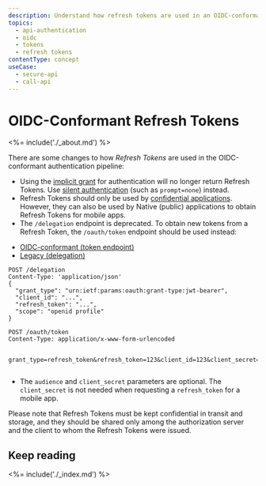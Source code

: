 ```yaml
---
description: Understand how refresh tokens are used in an OIDC-conformant authentication pipeline.
topics:
  - api-authentication
  - oidc
  - tokens
  - refresh tokens
contentType: concept
useCase:
  - secure-api
  - call-api
---
```


# OIDC-Conformant Refresh Tokens

<%= include('./_about.md') %>

There are some changes to how <dfn data-key="refresh-token">Refresh Tokens</dfn> are used in the OIDC-conformant authentication pipeline:

* Using the [implicit grant](/api-auth/tutorials/adoption/implicit) for authentication will no longer return Refresh Tokens.
  Use [silent authentication](/api-auth/tutorials/silent-authentication) (such as `prompt=none`) instead.
* Refresh Tokens should only be used by [confidential applications](/applications/concepts/app-types-confidential-public#confidential-applications). However, they can also be used by Native (public) applications to obtain Refresh Tokens for mobile apps. 
* The `/delegation` endpoint is deprecated. To obtain new tokens from a Refresh Token, the `/oauth/token` endpoint should be used instead:

<div class="code-picker">
  <div class="languages-bar">
    <ul>
      <li><a href="#refresh-oidc" data-toggle="tab">OIDC-conformant (token endpoint)</a></li>
      <li><a href="#refresh-legacy" data-toggle="tab">Legacy (delegation)</a></li>
    </ul>
  </div>
  <div class="tab-content">
    <div id="refresh-legacy" class="tab-pane">
      <pre class="text hljs"><code>POST /delegation
Content-Type: 'application/json'
{
  "grant_type": "urn:ietf:params:oauth:grant-type:jwt-bearer",
  "client_id": "...",
  "refresh_token": "...",
  "scope": "openid profile"
}
</code></pre>
   </div>
    <div id="refresh-oidc" class="tab-pane active">
      <pre class="text hljs"><code>POST /oauth/token
Content-Type: application/x-www-form-urlencoded

grant_type=refresh_token&refresh_token=123&client_id=123&client_secret=123&scope=openid+profile&audience=https%3A%2F%2Fapi.example.com
</code></pre>
<ul><li>The <code>audience</code> and <code>client_secret</code> parameters are optional. The <code>client_secret</code> is not needed when requesting a <code>refresh_token</code> for a mobile app.</li></ul>
   </div>
  </div>
</div>

Please note that Refresh Tokens must be kept confidential in transit and storage, and they should be shared only among the authorization server and the client to whom the Refresh Tokens were issued.

## Keep reading

<%= include('./_index.md') %>
